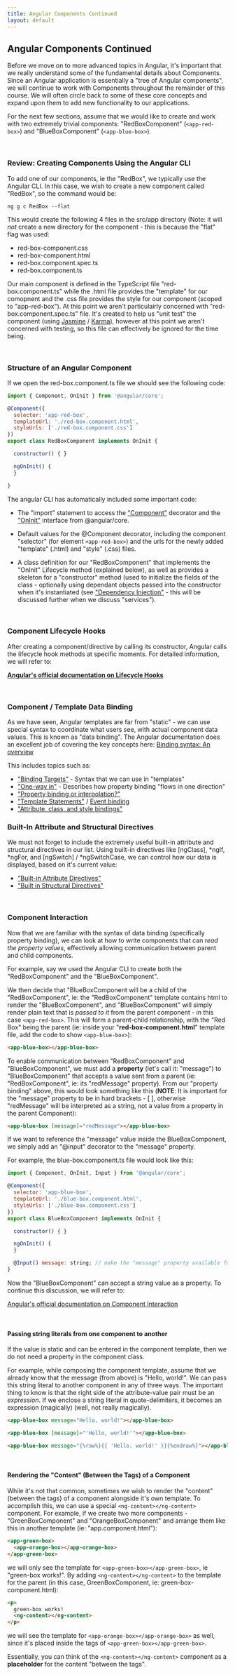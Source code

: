 ```yaml
---
title: Angular Components Continued
layout: default
---
```


## Angular Components Continued

Before we move on to more advanced topics in Angular, it's important that we really understand some of the fundamental details about Components.  Since an Angular application is essentially a "tree of Angular components", we will continue to work with Components throughout the remainder of this course.  We will often circle back to some of these core concepts and expand upon them to add new functionality to our applications.

For the next few sections, assume that we would like to create and work with two extremely trivial components: "RedBoxComponent" (`<app-red-box>`) and "BlueBoxComponent" (`<app-blue-box>`).

<br>

### Review: Creating Components Using the Angular CLI

To add one of our components, ie the "RedBox", we typically use the Angular CLI.  In this case, we wish to create a new component called "RedBox", so the command would be:

```
ng g c RedBox --flat
```

This would create the following 4 files in the src/app directory (Note: it will *not* create a new directory for the component - this is because the "flat" flag was used:

* red-box-component.css
* red-box-component.html
* red-box.component.spec.ts
* red-box.component.ts

Our main component is defined in the TypeScript file "red-box.component.ts" while the .html file provides the "template" for our comopnent and the .css file provides the style for our component (scoped to "app-red-box").  At this point we aren't particulairly concerned with "red-box.component.spec.ts" file.  It's created to help us "unit test" the component (using [Jasmine](https://jasmine.github.io/2.4/introduction.html) / [Karma](https://karma-runner.github.io/1.0/index.html)), however at this point we aren't concerned with testing, so this file can effectively be ignored for the time being.

<br>

### Structure of an Angular Component

If we open the red-box.component.ts file we should see the following code:

```js
import { Component, OnInit } from '@angular/core';

@Component({
  selector: 'app-red-box',
  templateUrl: './red-box.component.html',
  styleUrls: ['./red-box.component.css']
})
export class RedBoxComponent implements OnInit {

  constructor() { }

  ngOnInit() {
  }

}
```

The angular CLI has automatically included some important code:

* The "import" statement to access the ["Component"](https://angular.io/api/core/Component) decorator and the ["OnInit"](https://angular.io/api/core/OnInit) interface from @angular/core.

* Default values for the @Component decorator, including the component "selector" (for element `<app-red-box>`) and the urls for the newly added "template" (.html) and "style" (.css) files. 

* A class definition for our "RedBoxComponent" that implements the "OnInit" Lifecycle method (explained below), as well as provides a skeleton for a "constructor" method (used to initialize the fields of the class - optionally using dependant objects passed into the constructor when it's instantiated (see ["Dependency Injection"](https://angular.io/guide/dependency-injection) - this will be discussed further when we discuss "services").

<br>

### Component Lifecycle Hooks

After creating a component/directive by calling its constructor, Angular calls the lifecycle hook methods at specific moments.  For detailed information, we will refer to:

**[Angular's official documentation on Lifecycle Hooks](https://angular.io/guide/lifecycle-hooks)**

<br>

### Component / Template Data Binding

As we have seen, Angular templates are far from "static" - we can use special syntax to coordinate what users see, with actual component data values.  This is known as "data binding".  The Angular documentation does an excellent job of covering the key concepts here: [Binding syntax: An overview](https://angular.io/guide/template-syntax#binding-syntax-an-overview)

This includes topics such as:

* ["Binding Targets"](https://angular.io/guide/template-syntax#binding-targets) - Syntax that we can use in "templates" 
* ["One-way in"](https://angular.io/guide/template-syntax#one-way-in) - Describes how property binding "flows in one direction"
* ["Property binding or interpolation?"](https://angular.io/guide/template-syntax#property-binding-or-interpolation)
* ["Template Statements"](https://angular.io/guide/template-syntax#template-statements) / [Event binding](https://angular.io/guide/template-syntax#event-binding---event-)
* ["Attribute, class, and style bindings"](https://angular.io/guide/template-syntax#attribute-class-and-style-bindings)

### Built-In Attribute and Structural Directives 

We must not forget to include the extremely useful built-in attribute and structural directives in our list.  Using built-in directives like \[ngClass\], \*ngIf, \*ngFor, and \[ngSwitch] / \*ngSwitchCase, we can control how our data is displayed, based on it's current value:

* ["Built-in Attribute Directives"](https://angular.io/guide/template-syntax#built-in-attribute-directives)
* ["Built in Structural Directives"](https://angular.io/guide/template-syntax#built-in-structural-directives)

<br>

### Component Interaction

Now that we are familiar with the syntax of data binding (specifically property binding), we can look at how to write components that can *read the property values*, effectively allowing communication between parent and child components.

For example, say we used the Angular CLI to create both the "RedBoxComponent" and the "BlueBoxComponent". 

We then decide that "BlueBoxComponent will be a child of the "RedBoxComponent", ie: the "RedBoxComponent" template contains html to render the "BlueBoxComponent", and "BlueBoxComponent" will simply render plain text that is *passed to it* from the parent component - in this case `<app-red-box>`. This will form a parent-child relationship, with the "Red Box" being the parent (ie: inside your "**red-box-component.html**" template file, add the code to show `<app-blue-box>`):

```html
<app-blue-box></app-blue-box>
```

To enable communication between "RedBoxComponent" and "BlueBoxComponent", we must add a **property** (let's call it: "message") to "BlueBoxComponent" that accepts a value sent from a parent (ie: "RedBoxComponent", ie: its "redMessage" property).  From our "property binding" above, this would look something like this (**NOTE**: It is important for the "message" property to be in hard brackets - [ ], otherwise "redMessage" will be interpreted as a string, not a value from a property in the parent Component):

```html
<app-blue-box [message]="redMessage"></app-blue-box>
```

If we want to reference the "message" value inside the BlueBoxComponent, we simply add an "@input" decorator to the "message" property.

For example, the blue-box.component.ts file would look like this:

```js
import { Component, OnInit, Input } from '@angular/core';

@Component({
  selector: 'app-blue-box',
  templateUrl: './blue-box.component.html',
  styleUrls: ['./blue-box.component.css']
})
export class BlueBoxComponent implements OnInit {

  constructor() { }

  ngOnInit() {
  }

  @Input() message: string; // make the "message" property available for binding
}
```

Now the "BlueBoxComponent" can accept a string value as a property. To continue this discussion, we will refer to:

[Angular's official documentation on Component Interaction](https://angular.io/guide/component-interaction)

<br>

#### Passing string literals from one component to another

If the value is static and can be entered in the component template, then we do not need a property in the component class. 

For example, while composing the component template, assume that we already know that the message (from above) is "Hello, world!". We can pass this string literal to another component in any of three ways. The important thing to know is that the right side of the attribute-value pair must be an *expression*. If we enclose a string literal in quote-delimiters, it becomes an expression (magically) (well, not really magically).

```html
<app-blue-box message="Hello, world!"></app-blue-box>
```

```html
<app-blue-box [message]="'Hello, world!'"></app-blue-box>
```

```html
<app-blue-box message="{%raw%}{{ 'Hello, world!' }}{%endraw%}"></app-blue-box>
```

<br>

#### Rendering the "Content" (Between the Tags) of a Component 

While it's not that common, sometimes we wish to render the "content" (between the tags) of a component alongside it's own template.  To accomplish this, we can use a special `<ng-content></ng-content>` component.  For example, if we create two more components - "GreenBoxComponent" and "OrangeBoxComponent" and arrange them like this in another template (ie: "app.component.html"):

```html
<app-green-box>
  <app-orange-box></app-orange-box>
</app-green-box>
```

we will only see the template for `<app-green-box></app-green-box>`, ie "green-box works!".  By adding `<ng-content></ng-content>` to the template for the parent (in this case, GreenBoxComponent, ie: green-box-component.html):

```html
<p>
  green-box works!
  <ng-content></ng-content>
</p>
```

we will see the template for `<app-orange-box></app-orange-box>` as well, since it's placed inside the tags of `<app-green-box></app-green-box>`. 

Essentially, you can think of the `<ng-content></ng-content>` component as a **placeholder** for the content "between the tags".

<br>